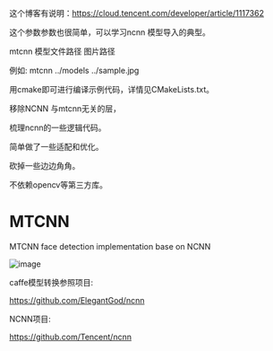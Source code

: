 这个博客有说明：https://cloud.tencent.com/developer/article/1117362

这个参数参数也很简单，可以学习ncnn 模型导入的典型。

mtcnn 模型文件路径 图片路径

例如: mtcnn ../models ../sample.jpg

用cmake即可进行编译示例代码，详情见CMakeLists.txt。



移除NCNN 与mtcnn无关的层，

梳理ncnn的一些逻辑代码。

简单做了一些适配和优化。

砍掉一些边边角角。

不依赖opencv等第三方库。



# MTCNN
MTCNN face detection implementation base on NCNN

![image](https://github.com/cpuimage/MTCNN/blob/master/result.jpg)

caffe模型转换参照项目:

https://github.com/ElegantGod/ncnn

NCNN项目:

https://github.com/Tencent/ncnn


